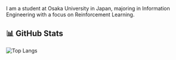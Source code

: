 I am a student at Osaka University in Japan, majoring in Information Engineering with a focus on Reinforcement Learning.

## 📊 GitHub Stats

![Top Langs](https://github-readme-stats.vercel.app/api/top-langs/?username=yope7&layout=compact&theme=vue)

